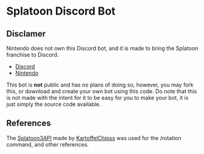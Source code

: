 # Splatoon Discord Bot


## Disclamer

Nintendo does not own this Discord bot, and it is made to bring the Splatoon franchise to Discord.

- [Discord](https://discord.com/)
- [Nintendo](https://www.nintendo.com/)

This bot is **not** public and has no plans of doing so, however, you may fork this, or download and create your own bot using this code. Do note that this is not made with the intent for it to be easy for you to make your bot, it is just simply the source code available.

## References
The [Splatoon3API](https://github.com/KartoffelChipss/splatoon3api) made by [KartoffelChipss](https://github.com/KartoffelChipss) was used for the /rotation command, and other references. 

